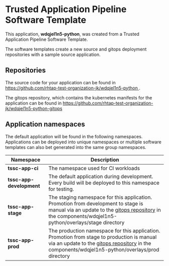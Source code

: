 # Trusted Application Pipeline Software Template

This application, **wdqjel1n5-python**, was created from a Trusted Application Pipeline Software Template.

The software templates create a new source and gitops deployment repositories with a sample source application. 

## Repositories

The source code for your application can be found in [https://github.com/rhtap-test-organization-jk/wdqjel1n5-python ](https://github.com/rhtap-test-organization-jk/wdqjel1n5-python ).
 
The gitops repository, which contains the kubernetes manifests for the application can be found in 
[https://github.com/rhtap-test-organization-jk/wdqjel1n5-python-gitops ](https://github.com/rhtap-test-organization-jk/wdqjel1n5-python-gitops ) 

## Application namespaces 

The default application will be found in the following namespaces. Applications can be deployed into unique namespaces or multiple software templates can also bet generated into the same group namespaces.  

|  Namespace   |  Description   |  
| -------- | -------- |
| **tssc-app-ci** | The namespace used for CI workloads |
| **tssc-app-development** | The default application during development. Every build will be deployed to this namespace for testing. |
| **tssc-app-stage** | The staging namespace for this application. Promotion from development to stage is manual via an update to the [gitops repository](https://github.com/rhtap-test-organization-jk/wdqjel1n5-python-gitops ) in the components/wdqjel1n5-python/overlays/stage directory |
| **tssc-app-prod** | The production namespace for this application. Promotion from stage to production is manual via an update to the [gitops repository](https://github.com/rhtap-test-organization-jk/wdqjel1n5-python-gitops ) in the components/wdqjel1n5-python/overlays/prod directory |